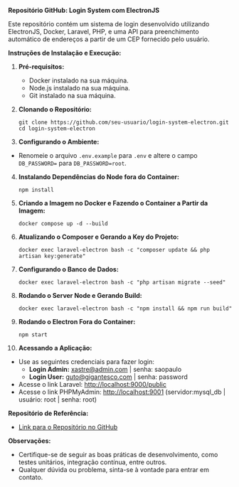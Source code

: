 **Repositório GitHub: Login System com ElectronJS**

Este repositório contém um sistema de login desenvolvido utilizando ElectronJS, Docker, Laravel, PHP, e uma API para preenchimento automático de endereços a partir de um CEP fornecido pelo usuário.

**Instruções de Instalação e Execução:**

1. **Pré-requisitos:**
   - Docker instalado na sua máquina.
   - Node.js instalado na sua máquina.
   - Git instalado na sua máquina.

2. **Clonando o Repositório:**
   ```
   git clone https://github.com/seu-usuario/login-system-electron.git
   cd login-system-electron
   ```

3. **Configurando o Ambiente:**
- Renomeie o arquivo `.env.example` para `.env` e altere o campo `DB_PASSWORD=` para `DB_PASSWORD=root`.

4. **Instalando Dependências do Node fora do Container:**
   ```
   npm install
   ```

5. **Criando a Imagem no Docker e Fazendo o Container a Partir da Imagem:**
   ```
   docker compose up -d --build
   ```

6. **Atualizando o Composer e Gerando a Key do Projeto:**
   ```
   docker exec laravel-electron bash -c "composer update && php artisan key:generate"
   ```

7. **Configurando o Banco de Dados:**
   ```
   docker exec laravel-electron bash -c "php artisan migrate --seed"
   ```

8. **Rodando o Server Node e Gerando Build:**
   ```
   docker exec laravel-electron bash -c "npm install && npm run build"
   ```

9. **Rodando o Electron Fora do Container:**
   ```
   npm start
   ```

10. **Acessando a Aplicação:**
 - Use as seguintes credenciais para fazer login:
   - **Login Admin:** xastre@admin.com | senha: saopaulo
   - **Login User:** guto@gigantesco.com | senha: password
 - Acesse o link Laravel: [http://localhost:9000/public](http://localhost:9000/public)
 - Acesse o link PHPMyAdmin: [http://localhost:9001](http://localhost:9001) (servidor:mysql_db | usuário: root | senha: root)

**Repositório de Referência:**
- [Link para o Repositório no GitHub](https://github.com/seu-usuario/login-system-electron)

**Observações:**
- Certifique-se de seguir as boas práticas de desenvolvimento, como testes unitários, integração contínua, entre outros.
- Qualquer dúvida ou problema, sinta-se à vontade para entrar em contato.

